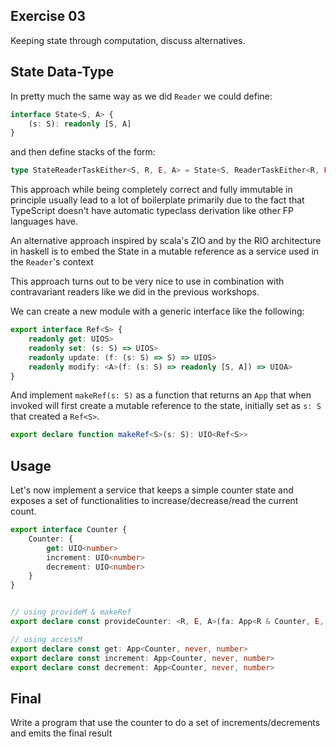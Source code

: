 ## Exercise 03

Keeping state through computation, discuss alternatives.

## State Data-Type

In pretty much the same way as we did `Reader` we could define:

```ts
interface State<S, A> {
    (s: S): readonly [S, A]
} 
```

and then define stacks of the form:

```ts
type StateReaderTaskEither<S, R, E, A> = State<S, ReaderTaskEither<R, E, readonly [S, A]>>
```

This approach while being completely correct and fully immutable in principle usually lead to a lot of boilerplate primarily due to the fact that TypeScript doesn't have automatic typeclass derivation like other FP languages have.

An alternative approach inspired by scala's ZIO and by the RIO architecture in haskell is to embed the State in a mutable reference as a service used in the `Reader`'s context

This approach turns out to be very nice to use in combination with contravariant readers like we did in the previous workshops.

We can create a new module with a generic interface like the following:

```ts
export interface Ref<S> {
    readonly get: UIOS>
    readonly set: (s: S) => UIOS>
    readonly update: (f: (s: S) => S) => UIOS>
    readonly modify: <A>(f: (s: S) => readonly [S, A]) => UIOA>
}
```

And implement `makeRef(s: S)` as a function that returns an `App` that when invoked will first create a mutable reference to the state, initially set as `s: S` that created a `Ref<S>`.

```ts
export declare function makeRef<S>(s: S): UIO<Ref<S>>
```

## Usage

Let's now implement a service that keeps a simple counter state and exposes a set of functionalities to increase/decrease/read the current count.

```ts
export interface Counter {
    Counter: {
        get: UIO<number>
        increment: UIO<number>
        decrement: UIO<number>
    }
}


// using provideM & makeRef
export declare const provideCounter: <R, E, A>(fa: App<R & Counter, E, A>) => App<R, E, A>

// using accessM
export declare const get: App<Counter, never, number>
export declare const increment: App<Counter, never, number>
export declare const decrement: App<Counter, never, number>
```

## Final
Write a program that use the counter to do a set of increments/decrements and emits the final result